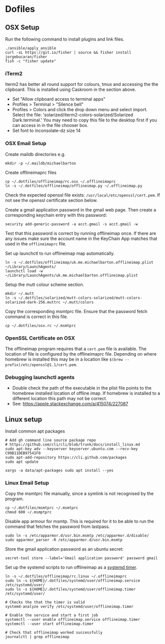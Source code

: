 # Dofiles

## OSX Setup

Run the following command to install plugins and link files.

```console
./ansible/apply_ansible
curl -sL https://git.io/fisher | source && fisher install jorgebucaran/fisher
fish -c "fisher update"
```

### iTerm2

Iterm2 has better all round support for colours, tmux and accessing the the
clipboard. This is installed using Caskroom in the section above.

  * Set "Allow clipboard access to terminal apps"
  * Profiles > Terminal > "Silence bell"
  * Profiles > Colors and click the drop down menu and select import. Select
    the file: 'solarized/iterm2-colors-solarized/Solarized Dark.terminal.' You
    may need to copy this file to the desktop first if you can access in in the
    file chooser box.
  * Set font to inconsolate-dz size 14

### OSX Email Setup

Create maildb directories e.g.

    mkdir -p ~/.maildb/michaelbarton

Create offlineimaprc files

    cp ~/.dotfiles/offlineimap/rc.osx ~/.offlineimaprc
    ln -s ~/.dotfiles/offlineimap/offlineimap.py ~/.offlineimap.py

Check the expected openssl file exists: `/usr/local/etc/openssl/cert.pem`. If
not see the openssl certificate section below.

Create a gmail application password in the gmail web page. Then create a
corresponding keychain entry with this password:

    security add-generic-password -a acct.gmail -s acct.gmail -w

Test that this password is correct by running offlineimap once. If there are
any issues make sure the account name in the KeyChain App matches that used in
the `offlineimaprc` file.

Set up launchctl to run offlineimap map automatically.

    ln -s ~/.dotfiles/offlineimap/uk.me.michaelbarton.offlineimap.plist ~/Library/LaunchAgents/
    launchctl load -w ~/Library/LaunchAgents/uk.me.michaelbarton.offlineimap.plist

Setup the mutt colour scheme section.

    mkdir ~/.mutt
    ln -s ~/.dotfiles/solarized/mutt-colors-solarized/mutt-colors-solarized-dark-256.muttrc ~/.mutt/colors

Copy the corresponding msmtprc file. Ensure that the password fetch command is
correct in this file.

    cp ~/.dotfiles/osx.rc ~/.msmtprc

### OpenSSL Certificate on OSX

The offlineimap program requires that a `cert.pem` file is available. The
location of file is configured by the offlineimaprc file. Depending on where
homebrew is installed this may be in a location like `$(brew
--prefix)/etc/openssl@1.1/cert.pem`.

### Debugging launchctl agents

- Double check the path of the executable in the plist file points to the
  homebrew installed location of offline imap. If homebrew is installed to a
  different location this path may not be correct.
- See: https://apple.stackexchange.com/a/415074/227087

## Linux setup

Install common apt packages

    # Add gh command line source package repo
    # https://github.com/cli/cli/blob/trunk/docs/install_linux.md
    sudo apt-key adv --keyserver keyserver.ubuntu.com --recv-key C99B11DEB97541F0
    sudo apt-add-repository https://cli.github.com/packages
    sudo apt update

    xargs -a data/apt-packages sudo apt install --yes

### Linux Email Setup

Copy the msmtprc file manually, since a symlink is not recognised by the
program.

    cp ~/.dotfiles/msmtprc ~/.msmtprc
    chmod 600 ~/.msmptprc

Disable app armour for msmtp. This is required for it to be able to run the
command that fetches the password from lastpass.

    sudo ln -s /etc/apparmor.d/usr.bin.msmtp /etc/apparmor.d/disable/
    sudo apparmor_parser -R /etc/apparmor.d/usr.bin.msmtp

Store the gmail application password as an ubuntu secret:

    secret-tool store --label='Gmail application password' password gmail

Set up the systemd scripts to run offlineimap as a [systemd timer][].

    ln -s ~/.dotfiles/offlineimap/rc.linux ~/.offlineimaprc
    sudo ln -s ${HOME}/.dotfiles/systemd/user/offlineimap.service /etc/systemd/user/
    sudo ln -s ${HOME}/.dotfiles/systemd/user/offlineimap.timer /etc/systemd/user/

    # Checks the that the timer is valid
    systemd-analyze verify /etc/systemd/user/offlineimap.timer

    # Enable the service and start a first job
    systemctl --user enable offlineimap.service offlineimap.timer
    systemctl --user start offlineimap.timer

    # Check that offlineimap worked successfully
    journalctl | grep offlineimap

[systemd timer]: https://aishpant.dev/blog/mailing-lists/

